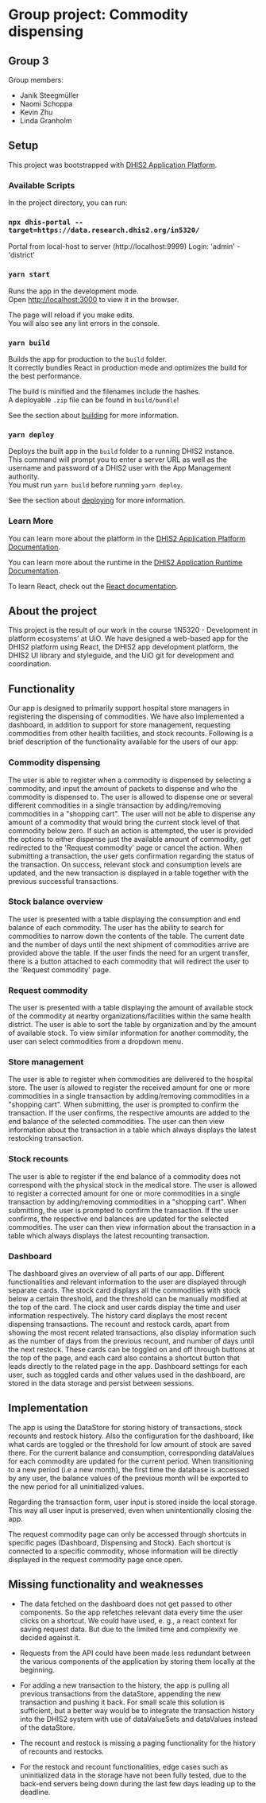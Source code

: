 # Group project: Commodity dispensing

## Group 3

Group members:

* Janik Steegmüller
* Naomi Schoppa
* Kevin Zhu
* Linda Granholm

## Setup

This project was bootstrapped with [DHIS2 Application Platform](https://github.com/dhis2/app-platform).

### Available Scripts

In the project directory, you can run:

### `npx dhis-portal --target=https://data.research.dhis2.org/in5320/`

Portal from local-host to server (http://localhost:9999)
Login: 'admin' - 'district'

### `yarn start`

Runs the app in the development mode.<br />
Open [http://localhost:3000](http://localhost:3000) to view it in the browser.

The page will reload if you make edits.<br />
You will also see any lint errors in the console.

### `yarn build`

Builds the app for production to the `build` folder.<br />
It correctly bundles React in production mode and optimizes the build for the best performance.

The build is minified and the filenames include the hashes.<br />
A deployable `.zip` file can be found in `build/bundle`!

See the section about [building](https://platform.dhis2.nu/#/scripts/build) for more information.

### `yarn deploy`

Deploys the built app in the `build` folder to a running DHIS2 instance.<br />
This command will prompt you to enter a server URL as well as the username and password of a DHIS2 user with the App
Management authority.<br/>
You must run `yarn build` before running `yarn deploy`.<br />

See the section about [deploying](https://platform.dhis2.nu/#/scripts/deploy) for more information.

### Learn More

You can learn more about the platform in the [DHIS2 Application Platform Documentation](https://platform.dhis2.nu/).

You can learn more about the runtime in the [DHIS2 Application Runtime Documentation](https://runtime.dhis2.nu/).

To learn React, check out the [React documentation](https://reactjs.org/).

## About the project

This project is the result of our work in the course ‘IN5320 - Development in platform ecosystems’ at UiO. We have
designed a web-based app for the DHIS2 platform using React, the DHIS2 app development platform, the DHIS2 UI library
and styleguide, and the UiO git for development and coordination.

## Functionality

Our app is designed to primarily support hospital store managers in registering the dispensing of commodities. We have
also implemented a dashboard, in addition to support for store management, requesting commodities from other health
facilities, and stock recounts. Following is a brief description of the functionality available for the users of our
app:

### Commodity dispensing

The user is able to register when a commodity is dispensed by selecting a commodity, and input the amount of packets to
dispense and who the commodity is dispensed to. The user is allowed to dispense one or several different commodities in
a single transaction by adding/removing commodities in a "shopping cart". The user will not be able to dispense any
amount of a commodity that would bring the current stock level of that commodity below zero. If such an action is
attempted, the user is provided the options to either dispense just the available amount of commodity, get redirected to
the 'Request commodity' page or cancel the action. When submitting a transaction, the user gets confirmation regarding
the status of the transaction. On success, relevant stock and consumption levels are updated, and the new transaction is
displayed in a table together with the previous successful transactions.

### Stock balance overview

The user is presented with a table displaying the consumption and end balance of each commodity. The user has the
ability to search for commodities to narrow down the contents of the table. The current date and the number of days
until the next shipment of commodities arrive are provided above the table. If the user finds the need for an urgent
transfer, there is a button attached to each commodity that will redirect the user to the 'Request commodity' page.

### Request commodity

The user is presented with a table displaying the amount of available stock of the commodity at nearby
organizations/facilities within the same health district. The user is able to sort the table by organization and by the
amount of available stock. To view similar information for another commodity, the user can select commodities from a
dropdown menu.

### Store management

The user is able to register when commodities are delivered to the hospital store. The user is allowed to register the
received amount for one or more commodities in a single transaction by adding/removing commodities in a "shopping cart".
When submitting, the user is prompted to confirm the transaction. If the user confirms, the respective amounts are added
to the end balance of the selected commodities. The user can then view information about the transaction in a table
which always displays the latest restocking transaction.

### Stock recounts

The user is able to register if the end balance of a commodity does not correspond with the physical stock in the
medical store. The user is allowed to register a corrected amount for one or more commodities in a single transaction by
adding/removing commodities in a "shopping cart". When submitting, the user is prompted to confirm the transaction. If
the user confirms, the respective end balances are updated for the selected commodities. The user can then view
information about the transaction in a table which always displays the latest recounting transaction.

### Dashboard

The dashboard gives an overview of all parts of our app. Different functionalities and relevant information to the user
are displayed through separate cards. The stock card displays all the commodities with stock below a certain threshold,
and the threshold can be manually modified at the top of the card. The clock and user cards display the time and user
information respectively. The history card displays the most recent dispensing transactions. The recount and restock
cards, apart from showing the most recent related transactions, also display information such as the number of days from
the previous recount, and number of days until the next restock. These cards can be toggled on and off through buttons
at the top of the page, and each card also contains a shortcut button that leads directly to the related page in the
app. Dashboard settings for each user, such as toggled cards and other values used in the dashboard, are stored in the
data storage and persist between sessions.

## Implementation

The app is using the DataStore for storing history of transactions, stock recounts and restock history. Also the
configuration for the dashboard, like what cards are toggled or the threshold for low amount of stock are saved there.
For the current balance and consumption, corresponding dataValues for each commodity are updated for the current period.
When transitioning to a new period (i.e a new month), the first time the database is accessed by any user, the balance
values of the previous month will be exported to the new period for all uninitialized values.

Regarding the transaction form, user input is stored inside the local storage. This way all user input is preserved,
even when unintentionally closing the app.

The request commodity page can only be accessed through shortcuts in specific pages (Dashboard, Dispensing and Stock).
Each shortcut is connected to a specific commodity, whose information will be directly displayed in the request
commodity page once open.

## Missing functionality and weaknesses

- The data fetched on the dashboard does not get passed to other components. So the app refetches relevant data every
  time
  the user clicks on a shortcut. We could have used, e. g., a react context for saving request data. But due to the
  limited time and complexity we decided against it.

- Requests from the API could have been made less redundant between the various components of the application by storing
  them locally at the beginning.

- For adding a new transaction to the history, the app is pulling all previous transactions from the dataStore,
  appending
  the new transaction and pushing it back. For small scale this solution is sufficient, but a better way would be to
  integrate the transaction history into the DHIS2 system with use of dataValueSets and dataValues instead of the
  dataStore.

- The recount and restock is missing a paging functionality for the history of recounts and restocks.

- For the restock and recount functionalities, edge cases such as uninitialized data in the storage have not been fully
  tested, due to the back-end servers being down during the last few days leading up to the deadline.



